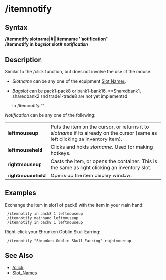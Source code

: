# /itemnotify

## Syntax

**/itemnotify slotname\|\#\|\|itemname ''notification**''  
**/itemnotify in** _**bagslot**_ **slot\#** _**notification**_

## Description

Similar to the /click function, but does not involve the use of the mouse.

* _Slotname_ can be any one of the equipment [Slot Names](../../general-information/slot-names.md).
* _Bagslot_ can be pack1-pack8 or bank1-bank16. \*\*Sharedbank1, sharedbank2 and trade1-trade8 are not yet implemented

  in /itemnotify.\*\*

_Notification_ can be any one of the following:

|  |  |
| :--- | :--- |
| **leftmouseup** | Puts the item on the cursor, or returns it to _slotname_ if its already on the cursor (same as left clicking an inventory item). |
| **leftmouseheld** | Clicks and holds _slotname_. Used for making hotkeys. |
| **rightmouseup** | Casts the item, or opens the container. This is the same as right clicking an inventory slot. |
| **rightmouseheld** | Opens up the item display window. |

## Examples

Exchange the item in slot1 of pack8 with the item in your main hand:

```text
 /itemnotify in pack8 1 leftmouseup
 /itemnotify mainhand leftmouseup
 /itemnotify in pack8 1 leftmouseup
```

Right-click your Shrunken Goblin Skull Earring:

```text
 /itemnotify "Shrunken Goblin Skull Earring" rightmouseup
```

## See Also

* [/click](click.md)
* [Slot\_Names](../../general-information/slot-names.md)

